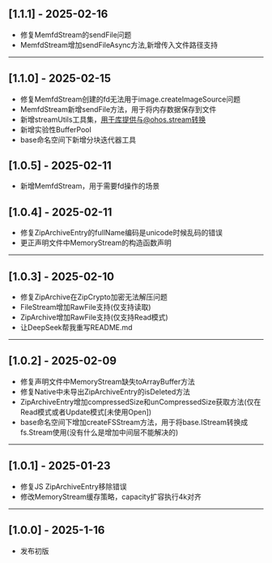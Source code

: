 ## [1.1.1] - 2025-02-16

- 修复MemfdStream的sendFile问题
- MemfdStream增加sendFileAsync方法,新增传入文件路径支持

---

## [1.1.0] - 2025-02-15

- 修复MemfdStream创建的fd无法用于image.createImageSource问题
- MemfdStream新增sendFile方法，用于将内存数据保存到文件
- 新增streamUtils工具集，用于库提供与@ohos.stream转换
- 新增实验性BufferPool
- base命名空间下新增分块迭代器工具

## [1.0.5] - 2025-02-11

- 新增MemfdStream，用于需要fd操作的场景

## [1.0.4] - 2025-02-11

- 修复ZipArchiveEntry的fullName编码是unicode时候乱码的错误
- 更正声明文件中MemoryStream的构造函数声明

---

## [1.0.3] - 2025-02-10

- 修复ZipArchive在ZipCrypto加密无法解压问题
- FileStream增加RawFile支持(仅支持读取)
- ZipArchive增加RawFile支持(仅支持Read模式)
- 让DeepSeek帮我重写README.md

---

## [1.0.2] - 2025-02-09

- 修复声明文件中MemoryStream缺失toArrayBuffer方法
- 修复Native中未导出ZipArchiveEntry的isDeleted方法
- ZipArchiveEntry增加compressedSize和unCompressedSize获取方法(仅在Read模式或者Update模式\[未使用Open\])
- base命名空间下增加createFSStream方法，用于将base.IStream转换成fs.Stream使用(没有什么是增加中间层不能解决的)

---

## [1.0.1] - 2025-01-23

- 修复JS ZipArchiveEntry移除错误
- 修改MemoryStream缓存策略，capacity扩容执行4k对齐

---

## [1.0.0] - 2025-1-16

- 发布初版

